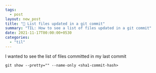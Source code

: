 ```yaml
---
tags:
  - post
layout: new_post
title: "📝 List files updated in a git commit"
summary: "TIL: How to see a list of files updated in a git commit"
date: 2021-11-17T00:00:00+0530
categories:
  - "til"
---
```


I wanted to see the list of files committed in my last commit

```shell
git show --pretty="" --name-only <sha1-commit-hash>
```
